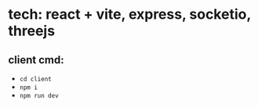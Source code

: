 # tech:  react + vite, express, socketio, threejs

## client cmd: 
- `cd client`
- `npm i`
- `npm run dev`